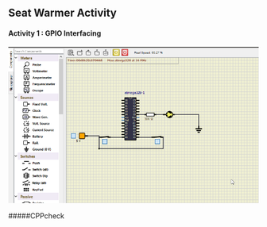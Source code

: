 ## Seat Warmer Activity
#### Activity 1 : GPIO Interfacing
![screenshot simulIDE](Activity1\ACTIVITY.png)  

#####CPPcheck
